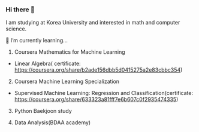 ### Hi there 👋
I am studying at Korea University and interested in math and computer science.

🌱 I’m currently learning...

1. Coursera Mathematics for Machine Learning 
- Linear Algebra( certificate: https://coursera.org/share/b2ade156dbb5d0415275a2e83cbbc354)

2. Coursera Machine Learning Specialization
- Supervised Machine Learning: Regression and Classification(certificate: https://coursera.org/share/633323a81fff7e6b607c0f2935474335)

3. Python Baekjoon study

4. Data Analysis(BDAA academy)
<!--
**minyeoong/minyeoong** is a ✨ _special_ ✨ repository because its `README.md` (this file) appears on your GitHub profile.

Here are some ideas to get you started:

- 🔭 I’m currently working on ...
- 🌱 I’m currently learning ...
- 👯 I’m looking to collaborate on ...
- 🤔 I’m looking for help with ...
- 💬 Ask me about ...
- 📫 How to reach me: ...
- 😄 Pronouns: ...
- ⚡ Fun fact: ...
-->
